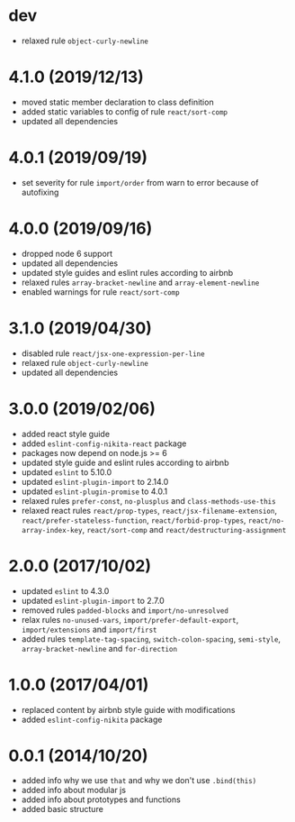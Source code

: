 # dev

* relaxed rule `object-curly-newline`

# 4.1.0 (2019/12/13)

* moved static member declaration to class definition
* added static variables to config of rule `react/sort-comp` 
* updated all dependencies

# 4.0.1 (2019/09/19)

* set severity for rule `import/order` from warn to error because of autofixing

# 4.0.0 (2019/09/16)

* dropped node 6 support
* updated all dependencies
* updated style guides and eslint rules according to airbnb
* relaxed rules `array-bracket-newline` and `array-element-newline`
* enabled warnings for rule `react/sort-comp`

# 3.1.0 (2019/04/30)

* disabled rule `react/jsx-one-expression-per-line`
* relaxed rule `object-curly-newline`
* updated all dependencies

# 3.0.0 (2019/02/06)

* added react style guide
* added `eslint-config-nikita-react` package
* packages now depend on node.js >= 6
* updated style guide and eslint rules according to airbnb
* updated `eslint` to 5.10.0
* updated `eslint-plugin-import` to 2.14.0
* updated `eslint-plugin-promise` to 4.0.1
* relaxed rules `prefer-const`, `no-plusplus` and `class-methods-use-this`
* relaxed react rules `react/prop-types`, `react/jsx-filename-extension`, `react/prefer-stateless-function`, 
  `react/forbid-prop-types`, `react/no-array-index-key`, `react/sort-comp` and `react/destructuring-assignment`

# 2.0.0 (2017/10/02)

* updated `eslint` to 4.3.0
* updated `eslint-plugin-import` to 2.7.0
* removed rules `padded-blocks` and `import/no-unresolved`
* relax rules `no-unused-vars`, `import/prefer-default-export`, `import/extensions` and `import/first`
* added rules `template-tag-spacing`, `switch-colon-spacing`, `semi-style`, `array-bracket-newline` and `for-direction`

# 1.0.0 (2017/04/01)

* replaced content by airbnb style guide with modifications
* added `eslint-config-nikita` package

# 0.0.1 (2014/10/20)

* added info why we use `that` and why we don't use `.bind(this)`
* added info about modular js
* added info about prototypes and functions
* added basic structure
